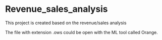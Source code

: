 # Revenue_sales_analysis


This project is created based on the revenue/sales analysis

The file with extension .ows could be open with the ML tool called Orange.
